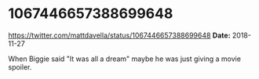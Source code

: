 # 1067446657388699648
https://twitter.com/mattdavella/status/1067446657388699648
**Date:** 2018-11-27

When Biggie said "It was all a dream" maybe he was just giving a movie spoiler.
